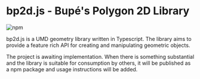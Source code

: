 # bp2d.js - Bupé's Polygon 2D Library

![npm](https://img.shields.io/npm/v/bp2d?style=flat-square)

bp2d.js is a UMD geometry library written in Typescript. The library aims to provide a feature rich API for creating and manipulating geometric objects.

The project is awaiting implementation. When there is something substantial and the library is suitable for consumption by others, it will be published as a npm package and usage instructions will be added.